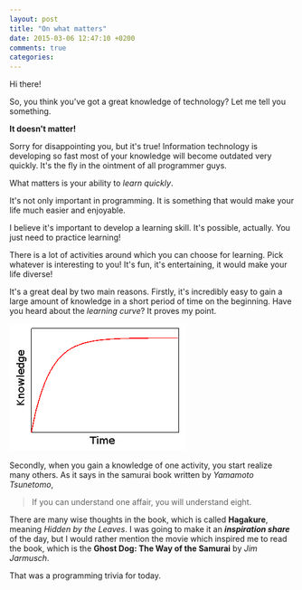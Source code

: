 ```yaml
---
layout: post
title: "On what matters"
date: 2015-03-06 12:47:10 +0200
comments: true
categories: 
---
```


Hi there!

So, you think you've got a great knowledge of technology? Let me tell you something.

**It doesn't matter!**

<!-- more -->

Sorry for disappointing you, but it's true! Information technology is developing so fast most of your knowledge will become outdated very quickly. It's the fly in the ointment of all programmer guys.

What matters is your ability to *learn quickly*.

It's not only important in programming. It is something that would make your life much easier and enjoyable.

I believe it's important to develop a learning skill. It's possible, actually. You just need to practice learning!

There is a lot of activities around which you can choose for learning. Pick whatever is interesting to you! It's fun, it's entertaining, it would make your life diverse!

It's a great deal by two main reasons. Firstly, it's incredibly easy to gain a large amount of knowledge in a short period of time on the beginning. Have you heard about the *learning curve*? It proves my point.

![Learning Curve](/images/learning-curve.png)

Secondly, when you gain a knowledge of one activity, you start realize many others. As it says in the samurai book written by *Yamamoto Tsunetomo*,

> If you can understand one affair, you will understand eight.

There are many wise thoughts in the book, which is called **Hagakure**, meaning *Hidden by the Leaves*. I was going to make it an ***inspiration share*** of the day, but I would rather mention the movie which inspired me to read the book, which is the **Ghost Dog: The Way of the Samurai** by *Jim Jarmusch*.

That was a programming trivia for today.
